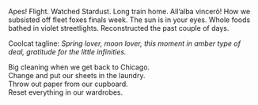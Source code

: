 Apes\! Flight. Watched Stardust. Long train home. All’alba vincerò\! How we subsisted off fleet foxes finals week. The sun is in your eyes. Whole foods bathed in violet streetlights. Reconstructed the past couple of days.

Coolcat tagline: *Spring lover, moon lover, this moment in amber type of deal, gratitude for the little infinities.*

Big cleaning when we get back to Chicago.   
Change and put our sheets in the laundry.  
Throw out paper from our cupboard.   
Reset everything in our wardrobes.